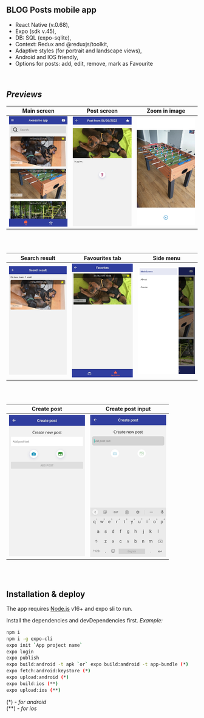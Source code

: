 ## BLOG Posts mobile app

- React Native (v.0.68),
- Expo (sdk v.45),
- DB: SQL (expo-sqlite),
- Context: Redux and @reduxjs/toolkit,
- Adaptive styles (for portrait and landscape views),
- Android and IOS friendly,
- Options for posts: add, edit, remove, mark as Favourite

<br/>

## _Previews_

| Main screen | Post screen | Zoom in image |
| ------ | ------ | ------ |
| <img src="https://github.com/vhludnev/blog-posts-rn/blob/main/assets/previews/1654943161157.jpg" width="200" alt="main screen" /> | <img src="https://github.com/vhludnev/blog-posts-rn/blob/main/assets/previews/1654522955863.jpg" width="200" alt="post screen" /> | <img src="https://github.com/vhludnev/blog-posts-rn/blob/main/assets/previews/1654522955860.jpg" width="200" alt="zoom-in screen" /> |

<br/><br/>

| Search result | Favourites tab | Side menu |
| ------ | ------ | ------ |
| <img src="https://github.com/vhludnev/blog-posts-rn/blob/main/assets/previews/1654971508945.jpg" width="200" alt="main screen" /> | <img src="https://github.com/vhludnev/blog-posts-rn/blob/main/assets/previews/1654522955873.jpg" width="200" alt="post screen" /> | <img src="https://github.com/vhludnev/blog-posts-rn/blob/main/assets/previews/1654522955870.jpg" width="200" alt="zoom-in screen" /> |

<br/><br/>

| Create post | Create post input |
| ------ | ------ |
| <img src="https://github.com/vhludnev/blog-posts-rn/blob/main/assets/previews/1654522955867.jpg" width="200" alt="main screen" /> | <img src="https://github.com/vhludnev/blog-posts-rn/blob/main/assets/previews/1654942818479.jpg" width="200" alt="post screen" /> |

<br/><br/>

## Installation & deploy

The app requires [Node.js](https://nodejs.org/) v16+ and expo sli to run.

Install the dependencies and devDependencies first. _Example:_

```sh
npm i
npm i -g expo-cli
expo init `App project name`
expo login
expo publish
expo build:android -t apk `or` expo build:android -t app-bundle (*)
expo fetch:android:keystore (*)
expo upload:android (*)
expo build:ios (**)
expo upload:ios (**)

```

(*) - _for android_
<br/>
(**) - _for ios_